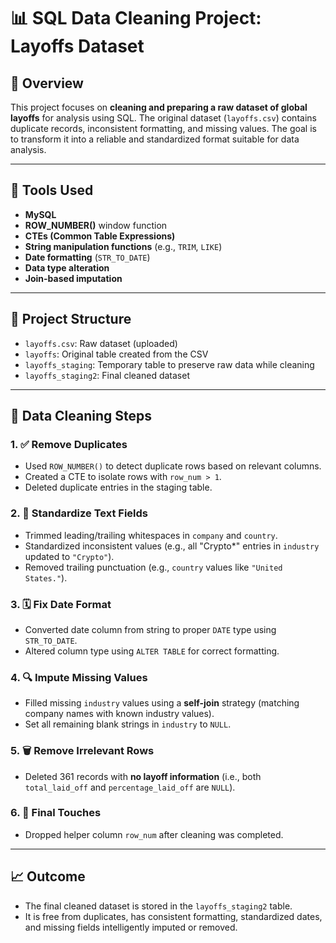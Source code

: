 
# 📊 SQL Data Cleaning Project: Layoffs Dataset

## 🧾 Overview

This project focuses on **cleaning and preparing a raw dataset of global layoffs** for analysis using SQL. The original dataset (`layoffs.csv`) contains duplicate records, inconsistent formatting, and missing values. The goal is to transform it into a reliable and standardized format suitable for data analysis.

---

## 🧰 Tools Used

- **MySQL**
- **ROW_NUMBER()** window function
- **CTEs (Common Table Expressions)**
- **String manipulation functions** (e.g., `TRIM`, `LIKE`)
- **Date formatting** (`STR_TO_DATE`)
- **Data type alteration**
- **Join-based imputation**

---

## 📂 Project Structure

- `layoffs.csv`: Raw dataset (uploaded)
- `layoffs`: Original table created from the CSV
- `layoffs_staging`: Temporary table to preserve raw data while cleaning
- `layoffs_staging2`: Final cleaned dataset

---

## 🧼 Data Cleaning Steps

### 1. ✅ Remove Duplicates

- Used `ROW_NUMBER()` to detect duplicate rows based on relevant columns.
- Created a CTE to isolate rows with `row_num > 1`.
- Deleted duplicate entries in the staging table.

### 2. 🧽 Standardize Text Fields

- Trimmed leading/trailing whitespaces in `company` and `country`.
- Standardized inconsistent values (e.g., all "Crypto*" entries in `industry` updated to `"Crypto"`).
- Removed trailing punctuation (e.g., `country` values like `"United States."`).

### 3. 🗓️ Fix Date Format

- Converted date column from string to proper `DATE` type using `STR_TO_DATE`.
- Altered column type using `ALTER TABLE` for correct formatting.

### 4. 🔍 Impute Missing Values

- Filled missing `industry` values using a **self-join** strategy (matching company names with known industry values).
- Set all remaining blank strings in `industry` to `NULL`.

### 5. 🗑️ Remove Irrelevant Rows

- Deleted 361 records with **no layoff information** (i.e., both `total_laid_off` and `percentage_laid_off` are `NULL`).

### 6. 🔧 Final Touches

- Dropped helper column `row_num` after cleaning was completed.

---

## 📈 Outcome

- The final cleaned dataset is stored in the `layoffs_staging2` table.
- It is free from duplicates, has consistent formatting, standardized dates, and missing fields intelligently imputed or removed.
